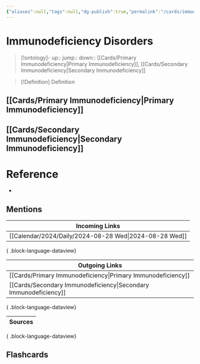 ```yaml
---
{"aliases":null,"tags":null,"dg-publish":true,"permalink":"/cards/immunodeficiency-disorders/","dgPassFrontmatter":true}
---
```


# Immunodeficiency Disorders

> [!ontology]-
> up:: 
> jump:: 
> down:: [[Cards/Primary Immunodeficiency\|Primary Immunodeficiency]], [[Cards/Secondary Immunodeficiency\|Secondary Immunodeficiency]]

> [!Definition] Definition

## [[Cards/Primary Immunodeficiency\|Primary Immunodeficiency]]

## [[Cards/Secondary Immunodeficiency\|Secondary Immunodeficiency]]

# Reference

- 

## Mentions

| Incoming Links                                            |
| --------------------------------------------------------- |
| [[Calendar/2024/Daily/2024-08-28 Wed\|2024-08-28 Wed]] |

{ .block-language-dataview}

| Outgoing Links                                                      |
| ------------------------------------------------------------------- |
| [[Cards/Primary Immunodeficiency\|Primary Immunodeficiency]]     |
| [[Cards/Secondary Immunodeficiency\|Secondary Immunodeficiency]] |

{ .block-language-dataview}

| Sources |
| ------- |

{ .block-language-dataview}

## Flashcards